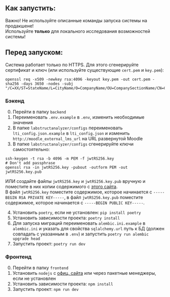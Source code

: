## Как запустить:

Важно! Не используйте описанные команды запуска системы на продакшене! <br>
Используйте **только** для локального исследования возможностей системы!

## Перед запуском:

Система работает только по HTTPS. Для этого сгенерируйте сертификат и ключ (или используйте существующие `cert.pem` и `key.pem`):
```
openssl req -x509 -newkey rsa:4096 -keyout key.pem -out cert.pem -sha256 -days 3650 -nodes -subj "/C=XX/ST=StateName/L=CityName/O=CompanyName/OU=CompanySectionName/CN=CommonNameOrHostname"
```

### Бэкенд

0. Перейти в папку `backend`
1. Переименовать `.env.example` в `.env`, изменить необходимые значения
2. В папке `labstructanalyzer/configs` переименовать `lti_config.json.example` в `lti_config.json` и изменить `http://moodle_external_lms_url` на URL развернутой Moodle
3. В папке `labstructanalyzer/configs` сгенерируйте ключи самостоятельно:

```
ssh-keygen -t rsa -b 4096 -m PEM -f jwtRS256.key
# Don't add passphrase
openssl rsa -in jwtRS256.key -pubout -outform PEM -out jwtRS256.key.pub
```

ИЛИ создайте файлы `jwtRS256.key` и `jwtRS256.key.pub` вручную и
поместите в них копии содержимого с [этого сайта](https://lti-ri.imsglobal.org/keygen/index). <br>
В файл `jwtRS256.key` поместите содержимое, которое начинается с `-----BEGIN RSA PRIVATE KEY-----`,
в файл `jwtRS256.key.pub` поместите содержимое, которое начинается с `-----BEGIN PUBLIC KEY-----`.

4. Установить `poetry`, если не установлен: `pip install poetry`
5. Установить зависимости проекта: `poetry install`
4. Для запуска миграций переименовать `alembic.ini.example` в `alembic.ini` и указать для свойства `sqlalchemy.url` путь к БД (должен совпадать с указанным в `.env`) и запустить `poetry run alembic upgrade head`
6. Запустить проект: `poetry run dev`

### Фронтенд

0. Перейти в папку `frontend`
1. Установить `nodejs` с [офиц. сайта](https://docs.npmjs.com/downloading-and-installing-node-js-and-npm) или через пакетные менеджеры, если не установлен
2. Установить зависимости проекта: `npm install`
3. Запустить проект: `npm run dev`
